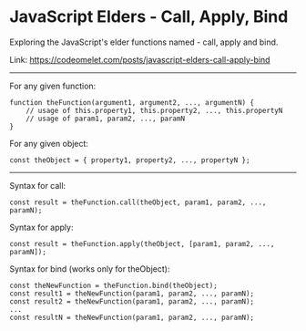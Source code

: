 # JavaScript Elders - Call, Apply, Bind

Exploring the JavaScript's elder functions named - call, apply and bind.

Link: https://codeomelet.com/posts/javascript-elders-call-apply-bind

---

For any given function:
```
function theFunction(argument1, argument2, ..., argumentN) {
    // usage of this.property1, this.property2, ..., this.propertyN
    // usage of param1, param2, ..., paramN
}
```

For any given object:
```
const theObject = { property1, property2, ..., propertyN };
```

---

Syntax for call:
```
const result = theFunction.call(theObject, param1, param2, ..., paramN);
```

Syntax for apply:
```
const result = theFunction.apply(theObject, [param1, param2, ..., paramN]);
```

Syntax for bind (works only for theObject):
```
const theNewFunction = theFunction.bind(theObject);
const result1 = theNewFunction(param1, param2, ..., paramN);
const result2 = theNewFunction(param1, param2, ..., paramN);
...
const resultN = theNewFunction(param1, param2, ..., paramN);
```
